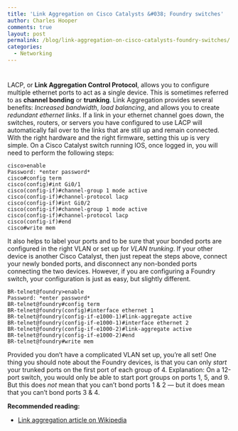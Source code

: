 ```yaml
---
title: 'Link Aggregation on Cisco Catalysts &#038; Foundry switches'
author: Charles Hooper
comments: true
layout: post
permalink: /blog/link-aggregation-on-cisco-catalysts-foundry-switches/
categories:
  - Networking
---
```

# 

LACP, or **Link Aggregation Control Protocol**, allows you to configure multiple ethernet ports to act as a single device. This is sometimes referred to as **channel bonding** or **trunking**. Link Aggregation provides several benefits: *Increased bandwidth*, *load balancing*, and allows you to create *redundant ethernet links*. If a link in your ethernet channel goes down, the switches, routers, or servers you have configured to use LACP will automatically fail over to the links that are still up and remain connected. With the right hardware and the right firmware, setting this up is very simple. 
On a Cisco Catalyst switch running IOS, once logged in, you will need to perform the following steps:

```
cisco>enable  
Password: *enter password*  
cisco#config term  
cisco(config)#int Gi0/1  
cisco(config-if)#channel-group 1 mode active  
cisco(config-if)#channel-protocol lacp  
cisco(config-if)#int Gi0/2  
cisco(config-if)#channel-group 1 mode active  
cisco(config-if)#channel-protocol lacp  
cisco(config-if)#end  
cisco#write mem
```

It also helps to label your ports and to be sure that your bonded ports
are configured in the right VLAN or set up for *VLAN trunking*.  If your
other device is another Cisco Catalyst, then just repeat the steps
above, connect your newly bonded ports, and disconnect any non-bonded
ports connecting the two devices.  However, if you are configuring a
Foundry switch, your configuration is just as easy, but slightly
different.

```
BR-telnet@foundry>enable  
Password: *enter password*  
BR-telnet@foundry#config term  
BR-telnet@foundry(config)#interface ethernet 1  
BR-telnet@foundry(config-if-e1000-1)#link-aggregate active  
BR-telnet@foundry(config-if-e1000-1)#interface ethernet 2  
BR-telnet@foundry(config-if-e1000-2)#link-aggregate active  
BR-telnet@foundry(config-if-e1000-2)#end  
BR-telnet@foundry#write mem
```

Provided you don’t have a complicated VLAN set up, you’re all set! One
thing you should note about the Foundry devices, is that you can only
*start* your trunked ports on the first port of each group of 4.
Explanation: On a 12-port switch, you would only be able to start port
groups on ports 1, 5, and 9. But this does *not* mean that you can’t
bond ports 1 & 2 — but it does mean that you can’t bond ports 3 & 4.

**Recommended reading:**
*   [Link aggregation article on Wikipedia][1]

 [1]: http://en.wikipedia.org/wiki/IEEE_802.3ad
